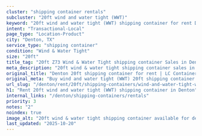 ```yaml
---
cluster: "shipping container rentals"
subcluster: "20ft wind and water tight (WWT)"
keyword: "20ft wind and water tight (WWT) shipping container for rent Denton, TX"
intent: "Transactional-Local"
page_type: "Location-Product"
city: "Denton, TX"
service_type: "shipping container"
condition: "Wind & Water Tight"
size: "20ft"
title_tag: "20ft Z73 Wind & Water Tight shipping container Sales in Denton | LC Container"
meta_description: "20ft wind & water tight shipping container sales in Denton. Fast delivery, competitive pricing. Serving shipping containers area. Quote ID: 4V4. Call (214) 524-4168 for your free quote today."
original_title: "Denton 20ft shipping container for rent | LC Container"
original_meta: "Buy wind and water tight (WWT) 20ft shipping container rent with local delivery in Denton, TX. LC Container — local Since 2003. Request a fast quote today."
url_slug: "/denton/rent/20ft/shipping-containers/wind-and-water-tight-wwt"
h1: "Rent 20ft wind and water tight (WWT) shipping container in Denton"
internal_links: "/denton/shipping-containers/rentals"
priority: 3
notes: "2"
noindex: true
image_alt: "20ft wind & water tight shipping container available for delivery in Denton"
last_updated: "2025-10-20"
---
```


<!-- TODO: Add unique city/inventory copy, images, and internal links here. -->
